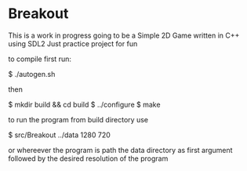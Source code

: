 # Breakout
This is a work in progress going to be a
Simple 2D Game written in C++ using SDL2 
Just practice project for fun


to compile first run:


$ ./autogen.sh

then

$ mkdir build && cd build
$ ../configure
$ make

to run the program from build directory use

$ src/Breakout ../data 1280 720

or whereever the program is path the data directory as first argument
followed by the desired resolution of the program


